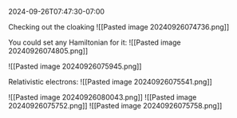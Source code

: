 2024-09-26T07:47:30-07:00

Checking out the cloaking
![[Pasted image 20240926074736.png]]

You could set any Hamiltonian for it:
![[Pasted image 20240926074805.png]]

![[Pasted image 20240926075945.png]]


Relativistic electrons:
![[Pasted image 20240926075541.png]]

![[Pasted image 20240926080043.png]]
![[Pasted image 20240926075752.png]]
![[Pasted image 20240926075758.png]]


